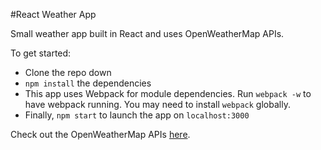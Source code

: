 #React Weather App

Small weather app built in React and uses OpenWeatherMap APIs.

To get started:
* Clone the repo down
* `npm install` the dependencies
* This app uses Webpack for module dependencies. Run `webpack -w` to have webpack running. You may need to install `webpack` globally.
* Finally, `npm start` to launch the app on `localhost:3000`

Check out the OpenWeatherMap APIs [here](http://openweathermap.org/api).
